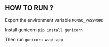 ## HOW TO RUN ? ##

Export the environment variable `MONGO_PASSWORD`

Install gunicorn `pip install gunicorn`

Then run `gunicorn wsgi:app`
